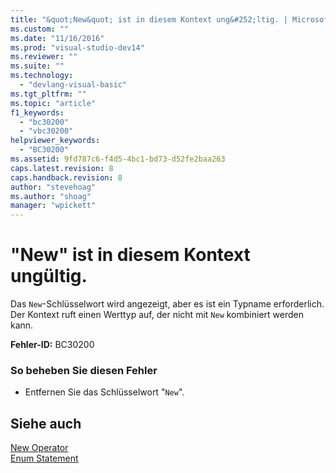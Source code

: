 ```yaml
---
title: "&quot;New&quot; ist in diesem Kontext ung&#252;ltig. | Microsoft Docs"
ms.custom: ""
ms.date: "11/16/2016"
ms.prod: "visual-studio-dev14"
ms.reviewer: ""
ms.suite: ""
ms.technology: 
  - "devlang-visual-basic"
ms.tgt_pltfrm: ""
ms.topic: "article"
f1_keywords: 
  - "bc30200"
  - "vbc30200"
helpviewer_keywords: 
  - "BC30200"
ms.assetid: 9fd787c6-f4d5-4bc1-bd73-d52fe2baa263
caps.latest.revision: 8
caps.handback.revision: 8
author: "stevehoag"
ms.author: "shoag"
manager: "wpickett"
---
```

# &quot;New&quot; ist in diesem Kontext ung&#252;ltig.
Das `New`\-Schlüsselwort wird angezeigt, aber es ist ein Typname erforderlich. Der Kontext ruft einen Werttyp auf, der nicht mit `New` kombiniert werden kann.  
  
 **Fehler\-ID:** BC30200  
  
### So beheben Sie diesen Fehler  
  
-   Entfernen Sie das Schlüsselwort "`New`".  
  
## Siehe auch  
 [New Operator](../../visual-basic/language-reference/operators/new-operator.md)   
 [Enum Statement](../../visual-basic/language-reference/statements/enum-statement.md)